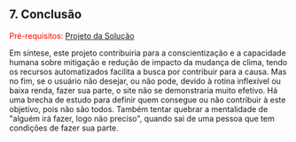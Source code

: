 ## 7. Conclusão

<span style="color:red">Pré-requisitos: <a href="6-Interface-Sistema.md"> Projeto da Solução</a></span>

Em síntese, este projeto contribuiria para a conscientização e a capacidade humana sobre mitigação e redução de impacto da mudança de clima, tendo os recursos automatizados facilita a busca por contribuir para a causa. Mas no fim, se o usuário não desejar, ou não pode, devido à rotina inflexível ou baixa renda, fazer sua parte, o site não se demonstraria muito efetivo. Há uma brecha de estudo para definir quem consegue ou não contribuir à este objetivo, pois não são todos. Também tentar quebrar a mentalidade de "alguém irá fazer, logo não preciso", quando sai de uma pessoa que tem condições de fazer sua parte.
